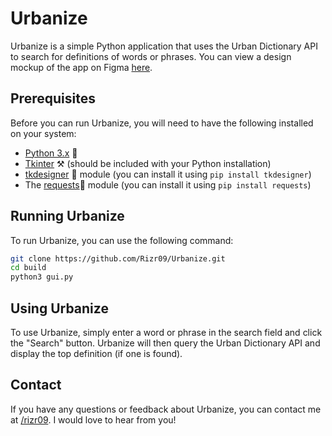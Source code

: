 
# Urbanize

Urbanize is a simple Python application that uses the Urban Dictionary API to search for definitions of words or phrases. You can view a design mockup of the app on Figma [here](https://www.figma.com/file/rFeFTkqpHjWB6cZ3Ry4J4l/Urbanize?node-id=1%3A2&t=ruEsXeSBxa54i3IM-1).

## Prerequisites

Before you can run Urbanize, you will need to have the following installed on your system:

-   [Python 3.x](https://www.python.org/downloads/) 🐍
-   [Tkinter](https://docs.python.org/3/library/tkinter.html) ⚒️ (should be included with your Python installation)
-   [tkdesigner](https://pypi.org/project/tkdesigner/) 🚀 module (you can install it using `pip install tkdesigner`)
-   The [requests](https://pypi.org/project/requests/)🔄️ module (you can install it using `pip install requests`)

## Running Urbanize

To run Urbanize, you can use the following command:

```bash
git clone https://github.com/Rizr09/Urbanize.git
cd build
python3 gui.py
```

## Using Urbanize

To use Urbanize, simply enter a word or phrase in the search field and click the "Search" button. Urbanize will then query the Urban Dictionary API and display the top definition (if one is found).

## Contact

If you have any questions or feedback about Urbanize, you can contact me at [/rizr09](https://twitter.com/rizr09). I would love to hear from you!

